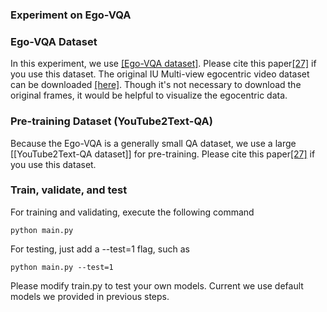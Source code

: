 ### Experiment on Ego-VQA

### Ego-VQA Dataset
In this experiment, we use [[Ego-VQA dataset]](https://github.com/fanchenyou/EgoVQA/tree/master/data).
Please cite this paper[[27]](http://homes.sice.indiana.edu/fan6/docs/EgoVQA.pdf) if you use this dataset.
The original IU Multi-view egocentric video dataset can be downloaded [[here]](http://vision.soic.indiana.edu/identifying-1st-3rd/).
Though it's not necessary to download the original frames, it would be helpful to visualize the egocentric data.


### Pre-training Dataset (YouTube2Text-QA)
Because the Ego-VQA is a generally small QA dataset, we use a large [[YouTube2Text-QA dataset]] for pre-training.
Please cite this paper[[27]](https://arxiv.org/abs/1707.06355) if you use this dataset.




### Train, validate, and test
For training and validating, execute the following command
~~~~
python main.py
~~~~

For testing, just add a --test=1 flag, such as
~~~~
python main.py --test=1
~~~~

Please modify train.py to test your own models. 
Current we use default models we provided in previous steps.


